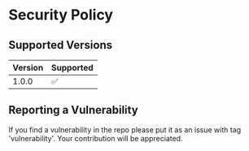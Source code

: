 # Security Policy

## Supported Versions

| Version | Supported          |
| ------- | ------------------ |
| 1.0.0   | :white_check_mark: |

## Reporting a Vulnerability
If you find a vulnerability in the repo please put it as an issue with tag 'vulnerability'. Your contribution will be appreciated.
